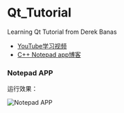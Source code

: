 # Qt_Tutorial
Learning Qt Tutorial from Derek Banas

- [YouTube学习视频](https://www.youtube.com/watch?v=I96uPDifZ1w&list=PLGLfVvz_LVvQrqLpBB4Sfz7gxMN9shP6v)
- [C++ Notepad app博客](http://www.newthinktank.com/2018/06/qt-tutorial-c-notepad-app/)

### Notepad APP
运行效果：

![Notepad APP](https://user-images.githubusercontent.com/30982520/111948649-75ff2c80-8b1a-11eb-9c1e-bcff45764b14.gif)
